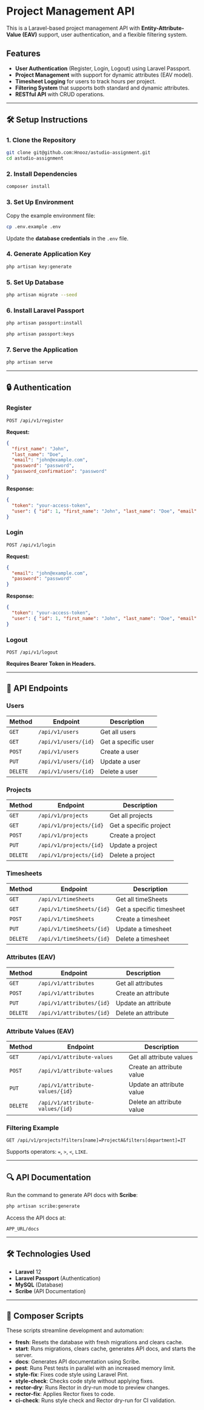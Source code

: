 # Project Management API

This is a Laravel-based project management API with **Entity-Attribute-Value (EAV)** support, user authentication, and a flexible filtering system.

## Features

- **User Authentication** (Register, Login, Logout) using Laravel Passport.
- **Project Management** with support for dynamic attributes (EAV model).
- **Timesheet Logging** for users to track hours per project.
- **Filtering System** that supports both standard and dynamic attributes.
- **RESTful API** with CRUD operations.

---

## 🛠 Setup Instructions

### 1. Clone the Repository

```bash
git clone git@github.com:Hnooz/astudio-assignment.git
cd astudio-assignment
```

### 2. Install Dependencies

```bash
composer install
```

### 3. Set Up Environment

Copy the example environment file:

```bash
cp .env.example .env
```

Update the **database credentials** in the `.env` file.

### 4. Generate Application Key

```bash
php artisan key:generate
```

### 5. Set Up Database

```bash
php artisan migrate --seed
```

### 6. Install Laravel Passport

```bash
php artisan passport:install
```

```bash
php artisan passport:keys
```

### 7. Serve the Application

```bash
php artisan serve
```

---

## 🔒 Authentication

### Register

```http
POST /api/v1/register
```

**Request:**

```json
{
  "first_name": "John",
  "last_name": "Doe",
  "email": "john@example.com",
  "password": "password",
  "password_confirmation": "password"
}
```

**Response:**

```json
{
  "token": "your-access-token",
  "user": { "id": 1, "first_name": "John", "last_name": "Doe", "email": "john@example.com" }
}
```

### Login

```http
POST /api/v1/login
```

**Request:**

```json
{
  "email": "john@example.com",
  "password": "password"
}
```

**Response:**

```json
{
  "token": "your-access-token",
  "user": { "id": 1, "first_name": "John", "last_name": "Doe", "email": "john@example.com" }
}
```

### Logout

```http
POST /api/v1/logout
```

**Requires Bearer Token in Headers.**

---

## 📌 API Endpoints

### Users

| Method   | Endpoint             | Description         |
| -------- | -------------------- | ------------------- |
| `GET`    | `/api/v1/users`      | Get all users       |
| `GET`    | `/api/v1/users/{id}` | Get a specific user |
| `POST`   | `/api/v1/users`      | Create a user       |
| `PUT`    | `/api/v1/users/{id}` | Update a user       |
| `DELETE` | `/api/v1/users/{id}` | Delete a user       |

### Projects

| Method   | Endpoint                | Description            |
| -------- | ----------------------- | ---------------------- |
| `GET`    | `/api/v1/projects`      | Get all projects       |
| `GET`    | `/api/v1/projects/{id}` | Get a specific project |
| `POST`   | `/api/v1/projects`      | Create a project       |
| `PUT`    | `/api/v1/projects/{id}` | Update a project       |
| `DELETE` | `/api/v1/projects/{id}` | Delete a project       |

### Timesheets

| Method   | Endpoint                  | Description              |
| -------- | ------------------------- | ------------------------ |
| `GET`    | `/api/v1/timeSheets`      | Get all timeSheets       |
| `GET`    | `/api/v1/timeSheets/{id}` | Get a specific timesheet |
| `POST`   | `/api/v1/timeSheets`      | Create a timesheet       |
| `PUT`    | `/api/v1/timeSheets/{id}` | Update a timesheet       |
| `DELETE` | `/api/v1/timeSheets/{id}` | Delete a timesheet       |

### Attributes (EAV)

| Method   | Endpoint                  | Description         |
| -------- | ------------------------- | ------------------- |
| `GET`    | `/api/v1/attributes`      | Get all attributes  |
| `POST`   | `/api/v1/attributes`      | Create an attribute |
| `PUT`    | `/api/v1/attributes/{id}` | Update an attribute |
| `DELETE` | `/api/v1/attributes/{id}` | Delete an attribute |

### Attribute Values (EAV)

| Method   | Endpoint                        | Description               |
| -------- | ------------------------------- | ------------------------- |
| `GET`    | `/api/v1/attribute-values`      | Get all attribute values  |
| `POST`   | `/api/v1/attribute-values`      | Create an attribute value |
| `PUT`    | `/api/v1/attribute-values/{id}` | Update an attribute value |
| `DELETE` | `/api/v1/attribute-values/{id}` | Delete an attribute value |

### Filtering Example

```http
GET /api/v1/projects?filters[name]=ProjectA&filters[department]=IT
```

Supports operators: `=`, `>`, `<`, `LIKE`.

---

## 🔍 API Documentation

Run the command to generate API docs with **Scribe**:

```bash
php artisan scribe:generate
```

Access the API docs at:

```
APP_URL/docs
```

---

## 🛠 Technologies Used

- **Laravel** 12
- **Laravel Passport** (Authentication)
- **MySQL** (Database)
- **Scribe** (API Documentation)

---

## 🔧 Composer Scripts

These scripts streamline development and automation:

- **fresh**: Resets the database with fresh migrations and clears cache.
- **start**: Runs migrations, clears cache, generates API docs, and starts the server.
- **docs**: Generates API documentation using Scribe.
- **pest**: Runs Pest tests in parallel with an increased memory limit.
- **style-fix**: Fixes code style using Laravel Pint.
- **style-check**: Checks code style without applying fixes.
- **rector-dry**: Runs Rector in dry-run mode to preview changes.
- **rector-fix**: Applies Rector fixes to code.
- **ci-check**: Runs style check and Rector dry-run for CI validation.


